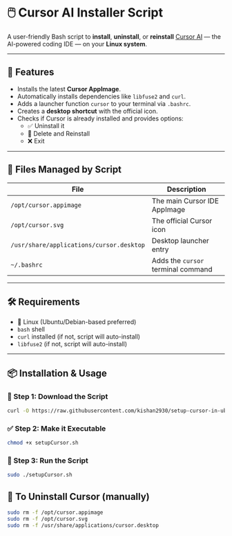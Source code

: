 # 🖱️ Cursor AI Installer Script

A user-friendly Bash script to **install**, **uninstall**, or **reinstall** [Cursor AI](https://www.cursor.com) — the AI-powered coding IDE — on your **Linux system**.

---

## 📜 Features

- Installs the latest **Cursor AppImage**.
- Automatically installs dependencies like `libfuse2` and `curl`.
- Adds a launcher function `cursor` to your terminal via `.bashrc`.
- Creates a **desktop shortcut** with the official icon.
- Checks if Cursor is already installed and provides options:
  - ✅ Uninstall it
  - 🔁 Delete and Reinstall
  - ❌ Exit

---

## 📂 Files Managed by Script

| File                                     | Description                        |
| ---------------------------------------- | ---------------------------------- |
| `/opt/cursor.appimage`                   | The main Cursor IDE AppImage       |
| `/opt/cursor.svg`                        | The official Cursor icon           |
| `/usr/share/applications/cursor.desktop` | Desktop launcher entry             |
| `~/.bashrc`                              | Adds the `cursor` terminal command |

---

## 🛠️ Requirements

- 🐧 Linux (Ubuntu/Debian-based preferred)
- `bash` shell
- `curl` installed (if not, script will auto-install)
- `libfuse2` (if not, script will auto-install)

---

## 📦 Installation & Usage

### 🔽 Step 1: Download the Script

```bash
curl -O https://raw.githubusercontent.com/kishan2930/setup-cursor-in-ubuntu/main/setupCursor.sh
```

### ✅ Step 2: Make it Executable

```bash
chmod +x setupCursor.sh
```

### 🚀 Step 3: Run the Script

```bash
sudo ./setupCursor.sh
```

## 🧼 To Uninstall Cursor (manually)

```bash
sudo rm -f /opt/cursor.appimage
sudo rm -f /opt/cursor.svg
sudo rm -f /usr/share/applications/cursor.desktop
```
